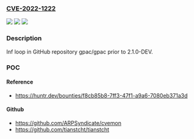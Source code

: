 ### [CVE-2022-1222](https://cve.mitre.org/cgi-bin/cvename.cgi?name=CVE-2022-1222)
![](https://img.shields.io/static/v1?label=Product&message=gpac%2Fgpac&color=blue)
![](https://img.shields.io/static/v1?label=Version&message=n%2Fa&color=blue)
![](https://img.shields.io/static/v1?label=Vulnerability&message=CWE-835%20Loop%20with%20Unreachable%20Exit%20Condition&color=brighgreen)

### Description

Inf loop in GitHub repository gpac/gpac prior to 2.1.0-DEV.

### POC

#### Reference
- https://huntr.dev/bounties/f8cb85b8-7ff3-47f1-a9a6-7080eb371a3d

#### Github
- https://github.com/ARPSyndicate/cvemon
- https://github.com/tianstcht/tianstcht

